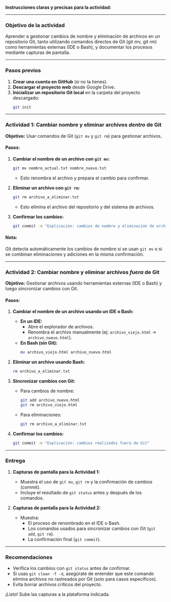 **Instrucciones claras y precisas para la actividad:**  

---

### **Objetivo de la actividad**  
Aprender a gestionar cambios de nombre y eliminación de archivos en un repositorio Git, tanto utilizando comandos directos de Git (git mv, git rm) como herramientas externas (IDE o Bash), y documentar los procesos mediante capturas de pantalla.  

---

### **Pasos previos**  
1. **Crear una cuenta en GitHub** (si no la tienes).  
2. **Descargar el proyecto web** desde Google Drive.  
3. **Inicializar un repositorio Git local** en la carpeta del proyecto descargado:  
   ```bash  
   git init  
   ```  

---

### **Actividad 1: Cambiar nombre y eliminar archivos *dentro* de Git**  
**Objetivo:** Usar comandos de Git (`git mv` y `git rm`) para gestionar archivos.  

#### **Pasos:**  
1. **Cambiar el nombre de un archivo con `git mv`:**  
   ```bash  
   git mv nombre_actual.txt nombre_nuevo.txt  
   ```  
   - Esto renombra el archivo y prepara el cambio para confirmar.  

2. **Eliminar un archivo con `git rm`:**  
   ```bash  
   git rm archivo_a_eliminar.txt  
   ```  
   - Esto elimina el archivo del repositorio y del sistema de archivos.  

3. **Confirmar los cambios:**  
   ```bash  
   git commit -m "Explicación: cambios de nombre y eliminación de archivos"  
   ```  

#### **Nota:**  
Git detecta automáticamente los cambios de nombre si se usan `git mv` o si se combinan eliminaciones y adiciones en la misma confirmación.  

---

### **Actividad 2: Cambiar nombre y eliminar archivos *fuera* de Git**  
**Objetivo:** Gestionar archivos usando herramientas externas (IDE o Bash) y luego sincronizar cambios con Git.  

#### **Pasos:**  
1. **Cambiar el nombre de un archivo usando un IDE o Bash:**  
   - **En un IDE:**  
     - Abre el explorador de archivos.  
     - Renombra el archivo manualmente (ej: `archivo_viejo.html` → `archivo_nuevo.html`).  
   - **En Bash (sin Git):**  
     ```bash  
     mv archivo_viejo.html archivo_nuevo.html  
     ```  

2. **Eliminar un archivo usando Bash:**  
   ```bash  
   rm archivo_a_eliminar.txt  
   ```  

3. **Sincronizar cambios con Git:**  
   - Para cambios de nombre:  
     ```bash  
     git add archivo_nuevo.html  
     git rm archivo_viejo.html  
     ```  
   - Para eliminaciones:  
     ```bash  
     git rm archivo_a_eliminar.txt  
     ```  

4. **Confirmar los cambios:**  
   ```bash  
   git commit -m "Explicación: cambios realizados fuera de Git"  
   ```  

---

### **Entrega**  
1. **Capturas de pantalla para la Actividad 1:**  
   - Muestra el uso de `git mv`, `git rm` y la confirmación de cambios (commit).  
   - Incluye el resultado de `git status` antes y después de los comandos.  

2. **Capturas de pantalla para la Actividad 2:**  
   - Muestra:  
     - El proceso de renombrado en el IDE o Bash.  
     - Los comandos usados para sincronizar cambios con Git (`git add`, `git rm`).  
     - La confirmación final (`git commit`).  

---

### **Recomendaciones**  
- Verifica los cambios con `git status` antes de confirmar.  
- Si usas `git clean -f -d`, asegúrate de entender que este comando elimina archivos no rastreados por Git (solo para casos específicos).  
- Evita borrar archivos críticos del proyecto.  

¡Listo! Sube las capturas a la plataforma indicada.